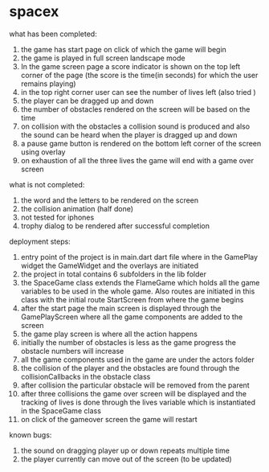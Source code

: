 # spacex

what has been completed:

1. the game has start page on click of which the game will begin
2. the game is played in full screen landscape mode
3. In the game screen page a score indicator is shown on the top left corner of the page (the score is the time(in seconds) for which the user remains playing)
4. in the top right corner user can see the number of lives left (also tried )
5. the player can be dragged up and down 
6. the number of obstacles rendered on the screen will be based on the time 
7. on collision with the obstacles a collision sound is produced and also the sound can be heard when the player is dragged up and down
8. a pause game button is rendered on the bottom left corner of the screen using overlay
9. on exhaustion of all the three lives the game will end with a game over screen


what is not completed:

1. the word and the letters to be rendered on the screen
2. the collision animation (half done)
3. not tested for iphones
4. trophy dialog to be rendered after successful completion

deployment steps:

1. entry point of the project is in main.dart dart file where in the GamePlay widget the GameWidget and the overlays are initiated
2. the project in total contains 6 subfolders in the lib folder
3. the SpaceGame class extends the FlameGame which holds all the game variables to be used in the whole game. Also routes are initiated in this class with     the initial route StartScreen from where the game begins
4. after the start page the main screen is displayed through the GamePlayScreen where all the game components are added to the screen
5. the game play screen is where all the action happens
6. initially the number of obstacles is less as the game progress the obstacle numbers will increase
7. all the game components used in the game are under the actors folder
8. the collision of the player and the obstacles are found through the collisionCallbacks in the obstacle class 
9. after collision the particular obstacle will be removed from the parent 
10. after three collisions the game over screen will be displayed and the tracking of lives is done through the lives variable which is instantiated in the SpaceGame class 
11. on click of the gameover screen the game will restart 

known bugs:

1. the sound on dragging player up or down repeats multiple time 
2. the player currently can move out of the screen (to be updated)
